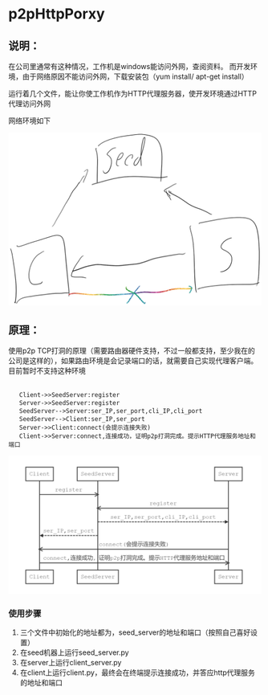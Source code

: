 # p2pHttpPorxy
## 说明：
在公司里通常有这种情况，工作机是windows能访问外网，查阅资料。 而开发环境，由于网络原因不能访问外网，下载安装包（yum install/ apt-get install）

运行着几个文件，能让你使工作机作为HTTP代理服务器，使开发环境通过HTTP代理访问外网

网络环境如下

![图片有问题，待更新](https://github.com/luojiantao/p2pHttpPorxy/blob/master/image/clip_image001.png) 

## 原理：

使用p2p TCP打洞的原理（需要路由器硬件支持，不过一般都支持，至少我在的公司是这样的），如果路由环境是会记录端口的话，就需要自己实现代理客户端。目前暂时不支持这种环境

```sequence
   
   Client->>SeedServer:register
   Server->>SeedServer:register
   SeedServer-->Server:ser_IP,ser_port,cli_IP,cli_port
   SeedServer-->Client:ser_IP,ser_port
   Server->>Client:connect(会提示连接失败)
   Client->>Server:connect,连接成功，证明p2p打洞完成。提示HTTP代理服务地址和端口
```
![ddjdjdjj](https://github.com/luojiantao/p2pHttpPorxy/blob/master/image/1.png) 
### 使用步骤

1. 三个文件中初始化的地址都为，seed_server的地址和端口（按照自己喜好设置）
2. 在seed机器上运行seed_server.py
3. 在server上运行client_server.py
4. 在client上运行client.py，最终会在终端提示连接成功，并答应http代理服务的地址和端口

